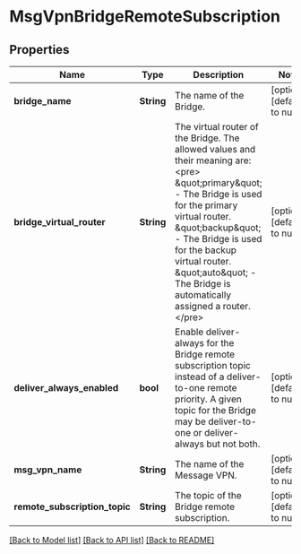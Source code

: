 # MsgVpnBridgeRemoteSubscription

## Properties
Name | Type | Description | Notes
------------ | ------------- | ------------- | -------------
**bridge_name** | **String** | The name of the Bridge. | [optional] [default to null]
**bridge_virtual_router** | **String** | The virtual router of the Bridge. The allowed values and their meaning are:  &lt;pre&gt; \&quot;primary\&quot; - The Bridge is used for the primary virtual router. \&quot;backup\&quot; - The Bridge is used for the backup virtual router. \&quot;auto\&quot; - The Bridge is automatically assigned a router. &lt;/pre&gt;  | [optional] [default to null]
**deliver_always_enabled** | **bool** | Enable deliver-always for the Bridge remote subscription topic instead of a deliver-to-one remote priority. A given topic for the Bridge may be deliver-to-one or deliver-always but not both. | [optional] [default to null]
**msg_vpn_name** | **String** | The name of the Message VPN. | [optional] [default to null]
**remote_subscription_topic** | **String** | The topic of the Bridge remote subscription. | [optional] [default to null]

[[Back to Model list]](../README.md#documentation-for-models) [[Back to API list]](../README.md#documentation-for-api-endpoints) [[Back to README]](../README.md)


